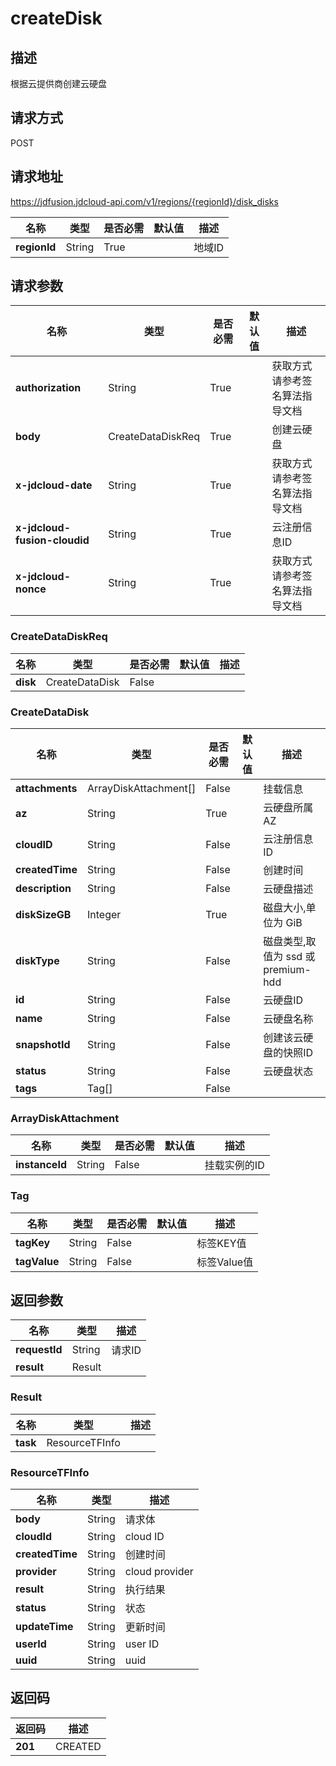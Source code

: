 # createDisk


## 描述
根据云提供商创建云硬盘

## 请求方式
POST

## 请求地址
https://jdfusion.jdcloud-api.com/v1/regions/{regionId}/disk_disks

|名称|类型|是否必需|默认值|描述|
|---|---|---|---|---|
|**regionId**|String|True| |地域ID|

## 请求参数
|名称|类型|是否必需|默认值|描述|
|---|---|---|---|---|
|**authorization**|String|True| |获取方式请参考签名算法指导文档|
|**body**|CreateDataDiskReq|True| |创建云硬盘|
|**x-jdcloud-date**|String|True| |获取方式请参考签名算法指导文档|
|**x-jdcloud-fusion-cloudid**|String|True| |云注册信息ID|
|**x-jdcloud-nonce**|String|True| |获取方式请参考签名算法指导文档|

### CreateDataDiskReq
|名称|类型|是否必需|默认值|描述|
|---|---|---|---|---|
|**disk**|CreateDataDisk|False| | |
### CreateDataDisk
|名称|类型|是否必需|默认值|描述|
|---|---|---|---|---|
|**attachments**|ArrayDiskAttachment[]|False| |挂载信息|
|**az**|String|True| |云硬盘所属AZ|
|**cloudID**|String|False| |云注册信息ID|
|**createdTime**|String|False| |创建时间|
|**description**|String|False| |云硬盘描述|
|**diskSizeGB**|Integer|True| |磁盘大小,单位为 GiB|
|**diskType**|String|False| |磁盘类型,取值为 ssd 或 premium-hdd|
|**id**|String|False| |云硬盘ID|
|**name**|String|False| |云硬盘名称|
|**snapshotId**|String|False| |创建该云硬盘的快照ID|
|**status**|String|False| |云硬盘状态|
|**tags**|Tag[]|False| | |
### ArrayDiskAttachment
|名称|类型|是否必需|默认值|描述|
|---|---|---|---|---|
|**instanceId**|String|False| |挂载实例的ID|
### Tag
|名称|类型|是否必需|默认值|描述|
|---|---|---|---|---|
|**tagKey**|String|False| |标签KEY值|
|**tagValue**|String|False| |标签Value值|

## 返回参数
|名称|类型|描述|
|---|---|---|
|**requestId**|String|请求ID|
|**result**|Result| |

### Result
|名称|类型|描述|
|---|---|---|
|**task**|ResourceTFInfo| |
### ResourceTFInfo
|名称|类型|描述|
|---|---|---|
|**body**|String|请求体|
|**cloudId**|String|cloud ID|
|**createdTime**|String|创建时间|
|**provider**|String|cloud provider|
|**result**|String|执行结果|
|**status**|String|状态|
|**updateTime**|String|更新时间|
|**userId**|String|user ID|
|**uuid**|String|uuid|

## 返回码
|返回码|描述|
|---|---|
|**201**|CREATED|
